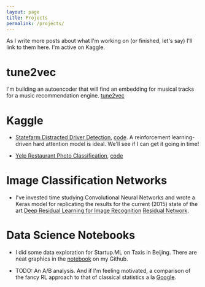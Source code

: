```yaml
---
layout: page
title: Projects
permalink: /projects/
---
```


As I write more posts about what I'm working on (or finished, let's say) I'll
link to them here. I'm active on Kaggle. 

# tune2vec

I'm building an autoencoder that will find an embedding for musical tracks for a music recommendation engine.
[tune2vec](https://github.com/roryhr/tune2vec)

# Kaggle

* [Statefarm Distracted Driver Detection](https://www.kaggle.com/c/state-farm-distracted-driver-detection),  [code](https://github.com/roryhr/distracted-drivers-keras).
A reinforcement learning-driven hard attention model is ideal. We'll see if I can get it going in time! 

* [Yelp Restaurant Photo Classification](https://www.kaggle.com/c/yelp-restaurant-photo-classification), [code](https://github.com/roryhr/yelp_kaggle)


# Image Classification Networks

* I've invested time studying Convolutional Neural Networks and wrote a Keras model for replicating the results for the current (2015) state of the art [Deep Residual Learning for Image Recognition](http://arxiv.org/abs/1512.03358)
 [Residual Network](https://github.com/roryhr/keras_resnet).


# Data Science Notebooks

* I did some data exploration for Startup.ML on Taxis in Beijing. There are
  neat graphics in the [notebook](http://nbviewer.jupyter.org/github/roryhr/taxi-trajectories/blob/master/taxi-data-notebook.ipynb)
  on my Github.

* TODO: An A/B analysis. 
And if I'm feeling motivated, a comparison of the fancy RL approach to that of classical statistics a la [Google](https://support.google.com/analytics/answer/2844870?hl=en&ref_topic=2844866&rd=1). 